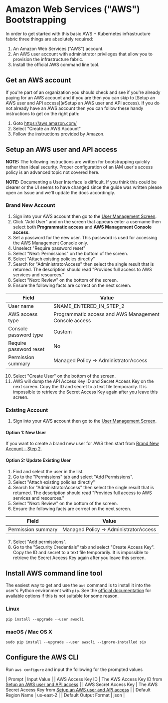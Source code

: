 # Amazon Web Services ("AWS") Bootstrapping

In order to get started with this basic AWS + Kubernetes infrastructure fabric three things are absolutely required: 

1. An Amazon Web Services ("AWS") account.
2. An AWS user account with administrator privileges that allow you to provision the infrastructure fabric.
3. Install the official AWS command line tool.

## Get an AWS account

If you're part of an organization you should check and see if you're already paying for an AWS account and if you are then you can skip to [Setup an AWS user and API access](#Setup an AWS user and API access). If you do not already have an AWS account then you can follow these handy instructions to get on the right path:

1. Goto https://aws.amazon.com/
2. Select "Create an AWS Account"
3. Follow the instructions provided by Amazon.

## Setup an AWS user and API access

**NOTE:** The following instructions are written for bootstrapping quickly rather than ideal security. Proper configuration of an IAM user's access policy is an advanced topic not covered here.

**NOTE:** Documenting a User Interface is difficult. If you think this could be clearer or the UI seems to have changed since the guide was written please open an Issue and we'll update the docs accordingly.

### Brand New Account

1. Sign into your AWS account then go to the [User Management Screen](https://console.aws.amazon.com/iam/home#/users).
2. Click "Add User" and on the screen that appears enter a username then select both **Programmatic access** and **AWS Management Console access**.
3. Set a password for the new user. This password is used for accessing the AWS Management Console only.
4. Unselect "Require password reset"
5. Select "Next: Permissions" on the bottom of the screen.
6. Select "Attach existing policies directly"
7. Search for "AdministratorAccess" then select the single result that is returned. The description should read "Provides full access to AWS services and resources."
8. Select "Next: Review" on the bottom of the screen.
9. Ensure the following facts are correct on the next screen.

  | Field | Value |
  | ----- | ----- |
  | User name | $NAME_ENTERED_IN_STEP_2 |
  | AWS access type | Programmatic access and AWS Management Console access |
  | Console password type | Custom |
  | Require password reset | No |
  | Permission summary | Managed Policy -> AdministratorAccess |

10. Select "Create User" on the bottom of the screen.
11. AWS will dump the API Access Key ID and Secret Access Key on the next screen. Copy the ID and secret to a text file temporarily. It is impossible to retrieve the Secret Access Key again after you leave this screen.

### Existing Account

1. Sign into your AWS account then go to the [User Management Screen](https://console.aws.amazon.com/iam/home#/users).

#### Option 1: New User

If you want to create a brand new user for AWS then start from [Brand New Account - Step 2](#brand-new-account).

#### Option 2: Update Existing User

1. Find and select the user in the list.
2. Go to the "Permissions" tab and select "Add Permissions".
3. Select "Attach existing policies directly"
4. Search for "AdministratorAccess" then select the single result that is returned. The description should read "Provides full access to AWS services and resources."
5. Select "Next: Review" on the bottom of the screen.
6. Ensure the following facts are correct on the next screen.

  | Field | Value |
  | ----- | ----- |
  | Permission summary | Managed Policy -> AdministratorAccess |

7. Select "Add permissions".
8. Go to the "Security Credentials" tab and select "Create Access Key". Copy the ID and secret to a text file temporarily. It is impossible to retrieve the Secret Access Key again after you leave this screen.

## Install AWS command line tool

The easiest way to get and use the `aws` command is to install it into the user's Python environment with `pip`. See the [official documentation](http://docs.aws.amazon.com/cli/latest/userguide/installing.html) for available options if this is not suitable for some reason.

### Linux

`pip install --upgrade --user awscli`

### macOS / Mac OS X

`sudo pip install --upgrade --user awscli --ignore-installed six`

## Configure the AWS CLI

Run `aws configure` and input the following for the prompted values

| Prompt | Input Value |
| AWS Access Key ID | The AWS Access Key ID from [Setup an AWS user and API access](#setup-an-aws-user-and-api-access) |
| AWS Secret Access Key | The AWS Secret Access Key from [Setup an AWS user and API access](#setup-an-aws-user-and-api-access) |
| Default Region Name | us-east-2 |
| Default Output Format | json |
